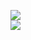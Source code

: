 [![](https://img.shields.io/badge/Made%20With-Github%20Spray-lightgrey.svg?style=for-the-badge&logo=github)](https://github.com/Annihil/github-spray#27654)  
[![](https://i.imgur.com/2DrTn0Z.gif)](https://github.com/Annihil/github-spray)